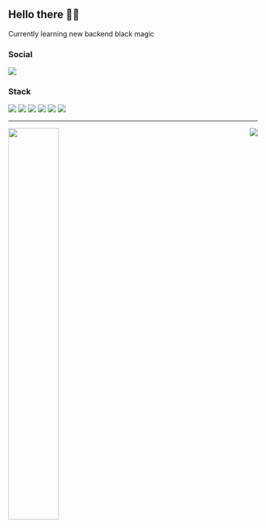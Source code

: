 ## Hello there 🧙‍♂️

Currently learning new backend black magic

### Social

<a href="https://www.linkedin.com/in/bren0alves/">
<img src="https://img.shields.io/badge/LinkedIn-0077B5?style=for-the-badge&logo=linkedin&logoColor=white/"></a>

### Stack

<img src="https://img.shields.io/badge/Node.js-43853D?style=for-the-badge&logo=node-dot-js&logoColor=white"/> <img src="https://img.shields.io/badge/TypeScript-007ACC?style=for-the-badge&logo=typescript&logoColor=white" /> <img src="https://img.shields.io/badge/GraphQl-E10098?style=for-the-badge&logo=graphql&logoColor=white" /> <img src="https://img.shields.io/badge/Elixir-4B275F?style=for-the-badge&logo=elixir&logoColor=white" /> <img src="https://img.shields.io/badge/Django-092E20?style=for-the-badge&logo=django&logoColor=white" /> <img src="https://img.shields.io/badge/Docker-2CA5E0?style=for-the-badge&logo=docker&logoColor=white" />


---

<img align="left" width="45%" src="https://github-readme-stats.vercel.app/api?username=breno-alves&show_icons=true&theme=radical" />

<img align="right" width="auto" style="display:flex;" src="https://github-readme-stats.vercel.app/api/top-langs/?username=breno-alves&layout=compact&theme=radical">


